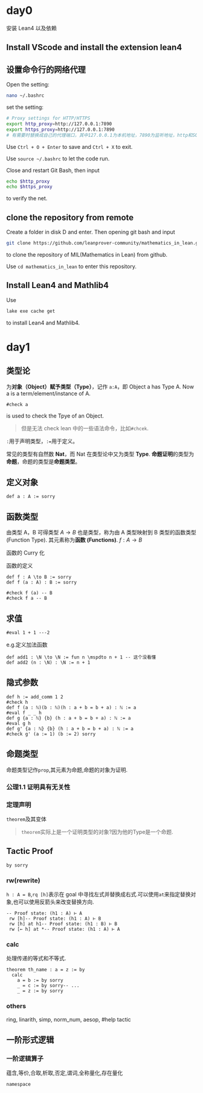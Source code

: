 # day0

安装 Lean4 以及依赖

## Install VScode and install the extension lean4

## 设置命令行的网络代理

Open the setting:
```bash
nano ~/.bashrc
```

set the setting:
```bash
# Proxy settings for HTTP/HTTPS
export http_proxy=http://127.0.0.1:7890
export https_proxy=http://127.0.0.1:7890
# 有需要时替换成自己的代理端口，其中127.0.0.1为本机地址，7890为监听地址，http和SOCKS5根据代理服务相关设置确定
```

Use ```Ctrl + O + Enter``` to save and ```Ctrl + X``` to exit.

Use ```source ~/.bashrc``` to let the code run.

Close and restart Git Bash, then input
```bash
echo $http_proxy
echo $https_proxy
```
to verify the net.

## clone the repository from remote

Create a folder in disk D and enter. Then opening git bash and input
```bash
git clone https://github.com/leanprover-community/mathematics_in_lean.git
```
to clone the repository of MIL(Mathematics in Lean) from github.

Use ```cd mathematics_in_lean``` to enter this repository.

## Install Lean4 and Mathlib4

Use
```bash
lake exe cache get
```
to install Lean4 and Mathlib4.

# day1

## 类型论

为**对象（Object）**赋予**类型（Type）**，记作 ```a:A```，即 Object a has Type A. Now a is a term/element/instance of A.

```lean
#check a
```

is used to check the Tpye of an Object.

>但是无法 check lean 中的一些语法命令，比如```#chcek```.

```:```用于声明类型，```:=```用于定义。

常见的类型有自然数 **Nat**，而 Nat 在类型论中又为类型 **Type**. **命题证明**的类型为**命题**，命题的类型是**命题类型**。

## 定义对象

```lean
def a : A := sorry
```
## 函数类型

由类型 A，B 可得类型 $A\to B$ 也是类型，称为由 A 类型映射到 B 类型的函数类型 (Function Type). 其元素称为**函数 (Functions)**. $f: A \to B$

函数的 Curry 化

函数的定义

```lean
def f : A \to B := sorry
def f (a : A) : B := sorry

#check f (a) -- B
#check f a -- B
```
## 求值

```lean
#eval 1 + 1 ---2
```

e.g.定义加法函数
```lean
def add1 : \N \to \N := fun n \mspdto n + 1 -- 这个没看懂
def add2 (n : \N) : \N := n + 1
```

## 隐式参数

```lean
def h := add_comm 1 2
#check h
def f (a : ℕ)(b : ℕ)(h : a + b = b + a) : ℕ := a
#eval f _ _ h
def g {a : ℕ} {b} (h : a + b = b + a) : ℕ := a
#eval g h
def g' {a : ℕ} {b} (h : a + b = b + a) : ℕ := a
#check g' (a := 1) (b := 2) sorry
```

## 命题类型

命题类型记作```prop```,其元素为命题,命题的对象为证明.

### 公理1.1 证明具有无关性

### 定理声明

```theorem```及其变体

>```theorem```实际上是一个证明类型的对象?因为他的Type是一个命题.

## Tactic Proof
```by sorry```

### rw(rewrite)

```h : A = B```,```rq [h]```表示在 goal 中寻找左式并替换成右式.可以使用```at```来指定替换对象,也可以使用反箭头来改变替换方向.

```lean
-- Proof state: (h1 : A) ⊢ A
 rw [h]-- Proof state: (h1 : A) ⊢ B
 rw [h] at h1-- Proof state: (h1 : B) ⊢ B
 rw [← h] at *-- Proof state: (h1 : A) ⊢ A
```

### calc
处理传递的等式和不等式.
```lean
theorem th_name : a = z := by
  calc
    a = b := by sorry
    _ = c := by sorry-- ...
    _ = z := by sorry
```

### others

ring, linarith, simp, norm_num, aesop, #help tactic

## 一阶形式逻辑

### 一阶逻辑算子
蕴含,等价,合取,析取,否定,谓词,全称量化,存在量化

```namespace```

